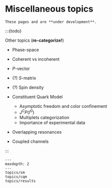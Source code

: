 # Miscellaneous topics

```{warning}
These pages and are **under development**.
```

:::{todo}

Other topics (**re-categorize!**)

- Phase-space
- Coherent vs incoherent
- $P$-vector
- (?) $S$-matrix
- (?) Spin density
- Constituent Quark Model

  - Asymptotic freedom and color confinement
  - $J^CP(I^G)$
  - Multiplets categorization
  - Importance of experimental data

- Overlapping resonances
- Coupled channels

:::

```{toctree}
---
maxdepth: 2
---
topics/sm
topics/cqm
topics/results
```
